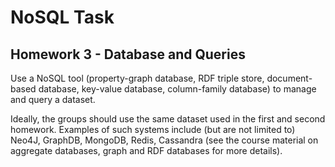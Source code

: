 # NoSQL Task

## Homework 3 - Database and Queries

Use a NoSQL tool (property-graph database, RDF triple store, document-based database, key-value database, column-family database) to manage and query a dataset. 
 
Ideally, the groups should use the same dataset used in the first and second homework. Examples of such systems include (but are not limited to) Neo4J, GraphDB, MongoDB, Redis, Cassandra (see the course material on aggregate databases, graph and RDF databases for more details).
